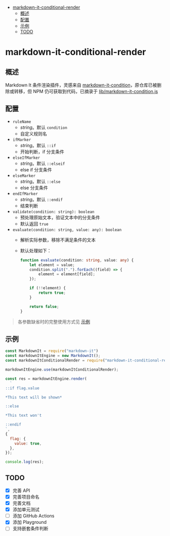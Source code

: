 
- [markdown-it-conditional-render](#markdown-it-conditional-render)
  - [概述](#概述)
  - [配置](#配置)
  - [示例](#示例)
  - [TODO](#todo)

# markdown-it-conditional-render
## 概述

Markdown It 条件渲染插件，灵感来自 [markdown-it-condition](https://www.npmjs.com/package/markdown-it-condition)，原仓库已被删除或转移，但 NPM 仍可获取到代码，已摘录于 [lib/markdown-it-condition.js](./lib/markdown-it-condition.js)

## 配置

- `ruleName`
  - *string*。默认 `condition`
  - 自定义规则名
- `ifMarker`
  - *string*。默认 `::if`
  - 开始判断，if 分支条件
- `elseIfMarker`
  - *string*。默认 `::elseif`
  - else if 分支条件
- `elseMarker`
  - *string*。默认 `::else`
  - else 分支条件
- `endIfMarker`
  - *string*。默认 `::endif`
  - 结束判断
- `validate(condition: string): boolean`
  - 预处理原始文本，验证文本中的分支条件
  - 默认返回 `true`
- `evaluate(condition: string, value: any): boolean`
  - 解析实际参数，移除不满足条件的文本
  - 默认处理如下：

	```ts
	function evaluate(condition: string, value: any) {
		let element = value;
		condition.split(".").forEach((field) => {
			element = element[field];
		});

		if (!!element) {
			return true;
		}

		return false;
	}
	```

> 各参数缺省时的完整使用方式见 [示例](#示例)

## 示例

```js
const MarkdownIt = require("markdown-it")
const markdownItEngine = new MarkdownIt();
const markdownItConditionalRender = require("markdown-it-conditional-render");

markdownItEngine.use(markdownItConditionalRender);

const res = markdownItEngine.render(
  `
::if flag.value

*This text will be shown*

::else

*This text won't

::endif
`,
{
  flag: {
    value: true,
  },
});

console.log(res);
```

## TODO

- [x] 完善 API
- [x] 完善项目命名
- [x] 完善文档
- [x] 添加单元测试
- [ ] 添加 GitHub Actions
- [x] 添加 Playground
- [ ] 支持嵌套条件判断
